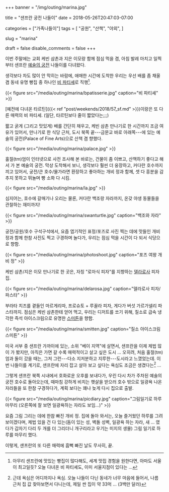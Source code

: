 +++
banner = "/img/outing/marina.jpg"

title = "샌프란 궁전 나들이"
date = 2018-05-26T20:47:03-07:00

categories = ["가족나들이"]
tags = [
    "공원",
    "산책",
    "야외",
]

slug = "marina"

draft = false
disable_comments = false
+++

이번 주말에는 교회 케빈 삼촌과 지은 이모랑 함께 점심 먹을 겸, 아침 발레
마치고 일찍부터 샌프란 [예술의 궁전](https://palaceoffinearts.com/)
나들이를 다녀왔다.

<!--more-->

생각보다 차도 많이 안 막히는 바람에, 애매한 시간에 도착한 우리는 우선 배를 좀
채울 겸 동네 유명 빵집 중 하나인 [비 파티셰](http://bpatisserie.com/)로 직행[^b].

[^b]: 아무리 샌프란에 맛있는 빵집이 많다해도, 세계 맛집 경험을 원한다면, 아마도 서울이 최고일듯? 오늘 다녀온 비 파티셰도, 이미 서울지점이 있다는 …

{{< figure src="/media/outing/marina/bpatisserie.jpg"
  caption="비 파티셰" >}}

[예전에 다녀온 타르틴]({{< ref "post/weekends/2018/57_sf.md" >}})이랑은 또 다른
매력의 비 파티셰. (일단, 타르틴보다 줄이 짧았다는;;;)

짧고 굵게 (그리고 맛있게) 배를 간단히 채우고, 케빈 삼촌 만나기로 한 시간까지
조금 여유가 있어서, 만나기로 한 식당 근처, 도시 북쪽 끝---금문교 바로
아래쪽---에 있는 예술의 궁전(Palace of Fine Arts)으로 산책 겸 향했다.

{{< figure src="/media/outing/marina/palace.jpg" >}}

훌절(tm)엄이 인터넷으로 사전 조사해 본 바로는, 건물이 좀 이쁘고, 산책하기
좋다고 해서 가 본 예술의 궁전. 막상 도착해서 보니, 생각보다 훨씬 더 웅장하고,
커다란 호수까지 끼고 있어서, 궁전/큰 호수/물가라면 환장하고 좋아하는 개비 정과
함께, 셋 다 흥분을 감추지 못하고 뛰놀며 빵 소화 다 시킴.

{{< figure src="/media/outing/marina/la.jpg" >}}

심지어는, 호수에 갈매기나 오리는 물론, 커다란 백조랑 자라까지, 온갖 야생
동물들을 관찰하는 재미까지!

{{< figure src="/media/outing/marina/swanturtle.jpg"
  caption="백조와 자라" >}}

궁전/공원/호수 구석구석에서, 요즘 엽기적인 표정/포즈로 사진 찍는 데에 맛들인
개비 정과 함께 한참 사진도 찍고 구경하며 놀다가, 우리는 점심 먹을 시간이
다 되서 식당으로 향함.

{{< figure src="/media/outing/marina/photoshoot.jpg"
  caption="포즈 여왕 개비 정" >}}

케빈 삼촌/지은 이모 만나기로 한 곳은, 자칭 "로마식 피자"를 지향하는
[델라로사](http://www.delarosasf.com/) 피자집.

{{< figure src="/media/outing/marina/delarosa.jpg"
  caption="델라로사 피자/파스타" >}}

부라타 치즈를 곁들인 마르게리따, 프로슈토 + 루꼴라 피자, 게다가 버섯
가르가넬리 파스타까지. 점심은 케빈 삼촌한테 얻어 먹고, 우리는 디저트를
쏘기 위해, 질소로 급속 냉각한 즉석 아이스크림으로 유명한
[스미튼](https://www.smittenicecream.com/)을 향함.

{{< figure src="/media/outing/marina/smitten.jpg"
  caption="질소 아이스크림 스미튼" >}}

미국 서부 중 샌프란 가까이에 있는, 소위 "베이 지역"에 살면서, 샌프란을 이제
제법 많이 가 봤지만, 아직은 가면 갈 수록 매력적이고 살고 싶은 도시 …
오히려, 처음 훌절(tm)엄과 둘이 갔을 때는, 그저 그런---다소 지저분하고
지루한---도시라고 느꼈었는데. 이번 나들이를 계기로, 샌프란에 자리 잡고 살아
보고 싶다는 욕심도 조금은 생겼다는[^1] …

[^1]: 근데 욕심은 어디까지나 욕심. 오늘 나들이 다닌 동네가 너무 마음에 들어서, 나름 근처 집 값 찾아보면서 다니는데, 제일 싼 집이 약 33억 …  (3백만 달러)

그렇게 샌프란 북쪽 시내에서 호화로운 오후를 보내다가, 우린 다시 차가 주차된
예술의 궁전 호수로 돌아오는데, 때마침 강하게 비치는 햇살을 받으러 호수
밖으로 일광욕 나온 자라들을 또 한참 구경하다가, 계획 보다는 꽤나 늦게 다시
집으로 출발.

{{< figure src="/media/outing/marina/picdiary.jpg"
  caption="그림일기로 하루 마무리 (오른쪽에 잘 보면 일광욕하는 자라도 보임…)" >}}

요즘 그림 그리는 데에 한참 빠진 개비 정. 집에 돌아 와서는, 오늘 즐거웠던 하루를
그려 보이겠다며, 제법 있을 건 다 있는(돔이 있는 성, 벽돌 성벽, 일광욕 하는
자라, 새 … 였다가 갑자기 다리 두 개를 더 그리더니 개구리라고 우기는 미지의 생물)
그림 일기로 하루를 마무리 했다.


이렇게, 샌프란의 또 다른 매력에 흠뻑 빠진 날도 무사히, 끝.

